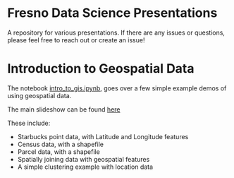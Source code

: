 # Fresno Data Science Presentations
A repository for various presentations. If there are any issues or questions, please feel free to reach out or create an issue!

Introduction to Geospatial Data
==
The notebook <a href=https://github.com/acsweet/fds_presentations/blob/master/intro_to_gis.ipynb>intro_to_gis.ipynb</a>, goes over a few simple example demos of using geospatial data.

The main slideshow can be found <a href="https://docs.google.com/presentation/d/1TMV1fWGHdGEHZUc6kiPRTPLyF1ykUO9GmOidzo5UNRw/edit?usp=sharing">here</a>

These include: 
- Starbucks point data, with Latitude and Longitude features
- Census data, with a shapefile
- Parcel data, with a shapefile
- Spatially joining data with geospatial features
- A simple clustering example with location data
